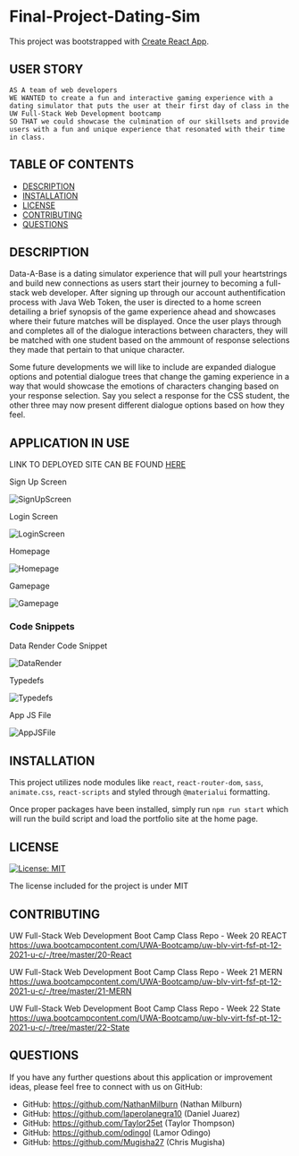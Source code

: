 # Final-Project-Dating-Sim

This project was bootstrapped with [Create React App](https://github.com/facebook/create-react-app).

## USER STORY

    AS A team of web developers
    WE WANTED to create a fun and interactive gaming experience with a dating simulator that puts the user at their first day of class in the UW Full-Stack Web Development bootcamp
    SO THAT we could showcase the culmination of our skillsets and provide users with a fun and unique experience that resonated with their time in class.

## TABLE OF CONTENTS

- [DESCRIPTION](#description)
- [INSTALLATION](#installation)
- [LICENSE](#license)
- [CONTRIBUTING](#contributing)
- [QUESTIONS](#questions)

## DESCRIPTION

Data-A-Base is a dating simulator experience that will pull your heartstrings and build new connections as users start their journey to becoming a full-stack web developer. After signing up through our account authentification process with Java Web Token, the user is directed to a home screen detailing a brief synopsis of the game experience ahead and showcases where their future matches will be displayed. Once the user plays through and completes all of the dialogue interactions between characters, they will be matched with one student based on the ammount of response selections they made that pertain to that unique character. 

Some future developments we will like to include are expanded dialogue options and potential dialogue trees that change the gaming experience in a way that would showcase the emotions of characters changing based on your response selection. Say you select a response for the CSS student, the other three may now present different dialogue options based on how they feel. 


## APPLICATION IN USE

LINK TO DEPLOYED SITE CAN BE FOUND [HERE](https://calm-hamlet-19238.herokuapp.com/)

Sign Up Screen

![SignUpScreen](./client/public/assets/images/SignUpScreenshot.png "Sign Up Page HERE")

Login Screen

![LoginScreen](./client/public/assets/images/LoginScreenshot.png "Log In Page")

Homepage

![Homepage](./client/public/assets/images/HomePageScreenshot.png "Home Screen")

Gamepage

![Gamepage](./client/public/assets/images/GamePageScreenshot.png)

### Code Snippets

Data Render Code Snippet

![DataRender](./client/public/assets/images/DataRender.PNG "Data Render for Game Page")

Typedefs

![Typedefs](./client/public/assets/images/TypeDefs.PNG "TypeDefs")

App JS File

![AppJSFile](./client/public/assets/images/AppJS.PNG "App JS structuring")


## INSTALLATION

This project utilizes node modules like `react`, `react-router-dom`, `sass`, `animate.css`, `react-scripts` and styled through `@materialui` formatting.

Once proper packages have been installed, simply run `npm run start` which will run the build script and load the portfolio site at the home page.

## LICENSE

[![License: MIT](https://img.shields.io/badge/License-MIT-blue.svg)](https://opensource.org/licenses/MIT)

The license included for the project is under MIT

## CONTRIBUTING

UW Full-Stack Web Development Boot Camp Class Repo - Week 20 REACT
https://uwa.bootcampcontent.com/UWA-Bootcamp/uw-blv-virt-fsf-pt-12-2021-u-c/-/tree/master/20-React


UW Full-Stack Web Development Boot Camp Class Repo - Week 21 MERN
https://uwa.bootcampcontent.com/UWA-Bootcamp/uw-blv-virt-fsf-pt-12-2021-u-c/-/tree/master/21-MERN


UW Full-Stack Web Development Boot Camp Class Repo - Week 22 State
https://uwa.bootcampcontent.com/UWA-Bootcamp/uw-blv-virt-fsf-pt-12-2021-u-c/-/tree/master/22-State

## QUESTIONS

If you have any further questions about this application or improvement ideas, please feel free to connect with us on GitHub:

- GitHub: https://github.com/NathanMilburn (Nathan Milburn)
- GitHub: https://github.com/laperolanegra10 (Daniel Juarez)
- GitHub: https://github.com/Taylor25et (Taylor Thompson)
- GitHub: https://github.com/odingol (Lamor Odingo)
- GitHub: https://github.com/Mugisha27 (Chris Mugisha)

